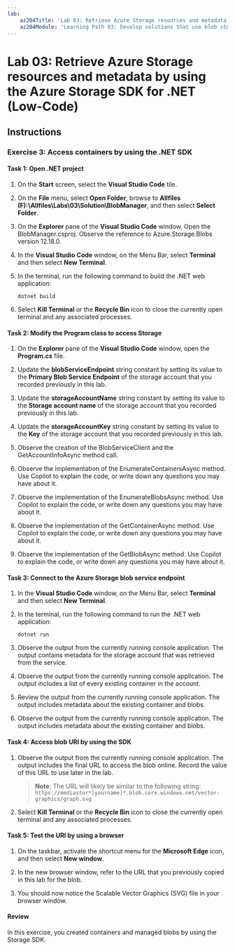 ```yaml
---
lab:
    az204Title: 'Lab 03: Retrieve Azure Storage resources and metadata by using the Azure Storage SDK for .NET'
    az204Module: 'Learning Path 03: Develop solutions that use blob storage'
---
```


# Lab 03: Retrieve Azure Storage resources and metadata by using the Azure Storage SDK for .NET (Low-Code)

## Instructions

### Exercise 3: Access containers by using the .NET SDK

#### Task 1: Open .NET project

1. On the **Start** screen, select the **Visual Studio Code** tile.

1. On the **File** menu, select **Open Folder**, browse to **Allfiles (F):\\Allfiles\\Labs\\03\\Solution\\BlobManager**, and then select **Select Folder**.

1. On the **Explorer** pane of the **Visual Studio Code** window, Open the BlobManager.csproj. Observe the reference to Azure.Storage.Blobs version 12.18.0.

1. In the **Visual Studio Code** window, on the Menu Bar, select **Terminal** and then select **New Terminal**.

1. In the terminal, run the following command to build the .NET web application:

    ```
    dotnet build
    ```

1. Select **Kill Terminal** or the **Recycle Bin** icon to close the currently open terminal and any associated processes.

#### Task 2: Modify the Program class to access Storage

1. On the **Explorer** pane of the **Visual Studio Code** window, open the **Program.cs** file.

1. Update the **blobServiceEndpoint** string constant by setting its value to the **Primary Blob Service Endpoint** of the storage account that you recorded previously in this lab.

1. Update the **storageAccountName** string constant by setting its value to the **Storage account name** of the storage account that you recorded previously in this lab.

1. Update the **storageAccountKey** string constant by setting its value to the **Key** of the storage account that you recorded previously in this lab.

1. Observe the creation of the BlobServiceClient and the GetAccountInfoAsync method call.

1. Observe the implementation of the EnumerateContainersAsync method. Use Copilot to explain the code, or write down any questions you may have about it.

1. Observe the implementation of the EnumerateBlobsAsync method. Use Copilot to explain the code, or write down any questions you may have about it.
  
1. Observe the implementation of the GetContainerAsync method. Use Copilot to explain the code, or write down any questions you may have about it.

1. Observe the implementation of the GetBlobAsync method. Use Copilot to explain the code, or write down any questions you may have about it.

#### Task 3: Connect to the Azure Storage blob service endpoint

1. In the **Visual Studio Code** window, on the Menu Bar, select **Terminal** and then select **New Terminal**.

1. In the terminal, run the following command to run the .NET web application:

    ```
    dotnet run
    ```

1. Observe the output from the currently running console application. The output contains metadata for the storage account that was retrieved from the service.

1. Observe the output from the currently running console application. The output includes a list of every existing container in the account.

1. Review the output from the currently running console application. The output includes metadata about the existing container and blobs.

1. Observe the output from the currently running console application. The output includes metadata about the existing container and blobs.

#### Task 4: Access blob URI by using the SDK

1. Observe the output from the currently running console application. The output includes the final URL to access the blob online. Record the value of this URL to use later in the lab.
    > **Note**: The URL will likely be similar to the following string: `https://mediastor*[yourname]*.blob.core.windows.net/vector-graphics/graph.svg`

1. Select **Kill Terminal** or the **Recycle Bin** icon to close the currently open terminal and any associated processes.

#### Task 5: Test the URI by using a browser

1. On the taskbar, activate the shortcut menu for the **Microsoft Edge** icon, and then select **New window**.

1. In the new browser window, refer to the URL that you previously copied in this lab for the blob.

1. You should now notice the Scalable Vector Graphics (SVG) file in your browser window.

#### Review

In this exercise, you created containers and managed blobs by using the Storage SDK.

